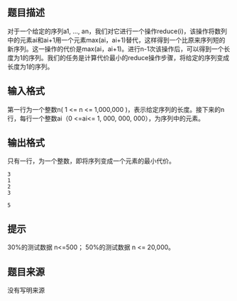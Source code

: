 


## 题目描述
对于一个给定的序列a1, …, an，我们对它进行一个操作reduce(i)，该操作将数列中的元素ai和ai+1用一个元素max(ai，ai+1)替代，这样得到一个比原来序列短的新序列。这一操作的代价是max(ai，ai+1)。进行n-1次该操作后，可以得到一个长度为1的序列。我们的任务是计算代价最小的reduce操作步骤，将给定的序列变成长度为1的序列。
## 输入格式
第一行为一个整数n( 1 <= n <= 1,000,000 )，表示给定序列的长度。接下来的n行，每行一个整数ai（0 <=ai<= 1, 000, 000, 000），为序列中的元素。
## 输出格式
只有一行，为一个整数，即将序列变成一个元素的最小代价。

```input1
3
1
2
3	

```
```output1
5
```

## 提示
30%的测试数据 n<=500；
50%的测试数据 n <= 20,000。
## 题目来源
没有写明来源


